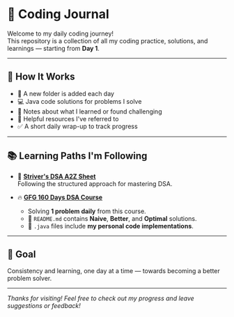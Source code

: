 # 🧠 Coding Journal

Welcome to my daily coding journey!  
This repository is a collection of all my coding practice, solutions, and learnings — starting from **Day 1**.

---

## 🚀 How It Works

- 📁 A new folder is added each day
- 💻 Java code solutions for problems I solve
- 📝 Notes about what I learned or found challenging
- 🔗 Helpful resources I've referred to
- ✅ A short daily wrap-up to track progress

---

## 📚 Learning Paths I'm Following

- 🧩 **[Striver's DSA A2Z Sheet](https://takeuforward.org/interviews/strivers-sde-sheet-top-coding-interview-problems/)**  
  Following the structured approach for mastering DSA.

- 🔥 **[GFG 160 Days DSA Course](https://www.geeksforgeeks.org/complete-guide-on-dsa-in-160-days/)**  
  - Solving **1 problem daily** from this course.
  - 📝 `README.md` contains **Naive**, **Better**, and **Optimal** solutions.
  - 📂 `.java` files include **my personal code implementations**.

---

## 🌟 Goal

Consistency and learning, one day at a time — towards becoming a better problem solver.

---

_Thanks for visiting! Feel free to check out my progress and leave suggestions or feedback!_
